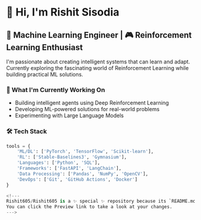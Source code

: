 # 👋 Hi, I'm Rishit Sisodia

## 🤖 Machine Learning Engineer | 🎮 Reinforcement Learning Enthusiast

I'm passionate about creating intelligent systems that can learn and adapt. Currently exploring the fascinating world of Reinforcement Learning while building practical ML solutions.

### 🔭 What I'm Currently Working On
- Building intelligent agents using Deep Reinforcement Learning
- Developing ML-powered solutions for real-world problems
- Experimenting with Large Language Models

### 🛠️ Tech Stack
```python
tools = {
    'ML/DL': ['PyTorch', 'TensorFlow', 'Scikit-learn'],
    'RL': ['Stable-Baselines3', 'Gymnasium'],
    'Languages': ['Python', 'SQL'],
    'Frameworks': ['FastAPI', 'LangChain'],
    'Data Processing': ['Pandas', 'NumPy', 'OpenCV'],
    'DevOps': ['Git', 'GitHub Actions', 'Docker']
}

<!---
Rishit605/Rishit605 is a ✨ special ✨ repository because its `README.md` (this file) appears on your GitHub profile.
You can click the Preview link to take a look at your changes.
--->
